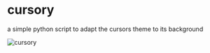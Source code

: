 # cursory
a simple python script to adapt the cursors theme to its background

![cursory](https://user-images.githubusercontent.com/49864414/114940270-e0696b00-9e41-11eb-992f-2c597c3380da.gif)

